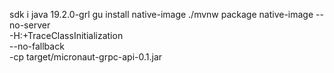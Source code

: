 sdk i java 19.2.0-grl
gu install native-image
./mvnw package
native-image --no-server \
             -H:+TraceClassInitialization \
             --no-fallback  \
             -cp target/micronaut-grpc-api-0.1.jar
